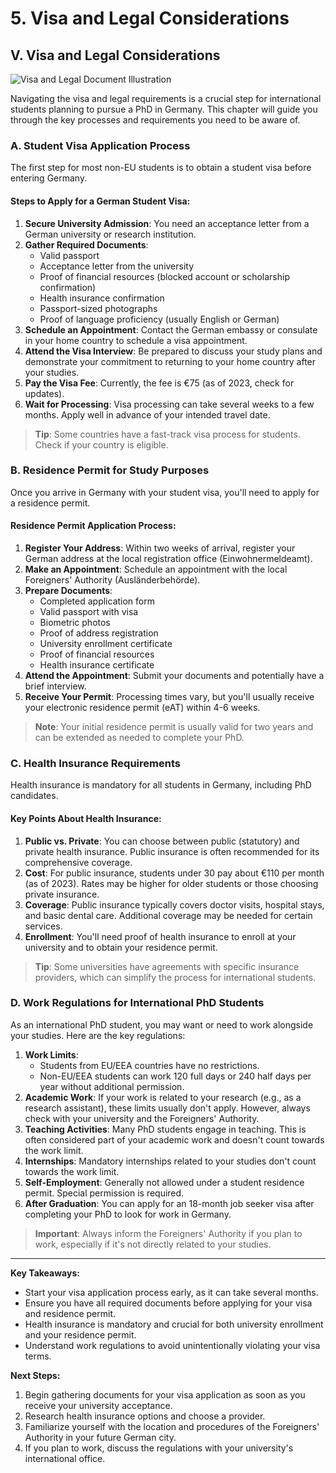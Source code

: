 # 5. Visa and Legal Considerations

## V. Visa and Legal Considerations

![Visa and Legal Document Illustration](https://via.placeholder.com/800x400?text=Visa+and+Legal+Documents)

Navigating the visa and legal requirements is a crucial step for international students planning to pursue a PhD in Germany. This chapter will guide you through the key processes and requirements you need to be aware of.

### A. Student Visa Application Process

The first step for most non-EU students is to obtain a student visa before entering Germany.

#### Steps to Apply for a German Student Visa:

1. **Secure University Admission**: You need an acceptance letter from a German university or research institution.
2. **Gather Required Documents**:
   * Valid passport
   * Acceptance letter from the university
   * Proof of financial resources (blocked account or scholarship confirmation)
   * Health insurance confirmation
   * Passport-sized photographs
   * Proof of language proficiency (usually English or German)
3. **Schedule an Appointment**: Contact the German embassy or consulate in your home country to schedule a visa appointment.
4. **Attend the Visa Interview**: Be prepared to discuss your study plans and demonstrate your commitment to returning to your home country after your studies.
5. **Pay the Visa Fee**: Currently, the fee is €75 (as of 2023, check for updates).
6. **Wait for Processing**: Visa processing can take several weeks to a few months. Apply well in advance of your intended travel date.

> **Tip**: Some countries have a fast-track visa process for students. Check if your country is eligible.

### B. Residence Permit for Study Purposes

Once you arrive in Germany with your student visa, you'll need to apply for a residence permit.

#### Residence Permit Application Process:

1. **Register Your Address**: Within two weeks of arrival, register your German address at the local registration office (Einwohnermeldeamt).
2. **Make an Appointment**: Schedule an appointment with the local Foreigners' Authority (Ausländerbehörde).
3. **Prepare Documents**:
   * Completed application form
   * Valid passport with visa
   * Biometric photos
   * Proof of address registration
   * University enrollment certificate
   * Proof of financial resources
   * Health insurance certificate
4. **Attend the Appointment**: Submit your documents and potentially have a brief interview.
5. **Receive Your Permit**: Processing times vary, but you'll usually receive your electronic residence permit (eAT) within 4-6 weeks.

> **Note**: Your initial residence permit is usually valid for two years and can be extended as needed to complete your PhD.

### C. Health Insurance Requirements

Health insurance is mandatory for all students in Germany, including PhD candidates.

#### Key Points About Health Insurance:

1. **Public vs. Private**: You can choose between public (statutory) and private health insurance. Public insurance is often recommended for its comprehensive coverage.
2. **Cost**: For public insurance, students under 30 pay about €110 per month (as of 2023). Rates may be higher for older students or those choosing private insurance.
3. **Coverage**: Public insurance typically covers doctor visits, hospital stays, and basic dental care. Additional coverage may be needed for certain services.
4. **Enrollment**: You'll need proof of health insurance to enroll at your university and to obtain your residence permit.

> **Tip**: Some universities have agreements with specific insurance providers, which can simplify the process for international students.

### D. Work Regulations for International PhD Students

As an international PhD student, you may want or need to work alongside your studies. Here are the key regulations:

1. **Work Limits**:
   * Students from EU/EEA countries have no restrictions.
   * Non-EU/EEA students can work 120 full days or 240 half days per year without additional permission.
2. **Academic Work**: If your work is related to your research (e.g., as a research assistant), these limits usually don't apply. However, always check with your university and the Foreigners' Authority.
3. **Teaching Activities**: Many PhD students engage in teaching. This is often considered part of your academic work and doesn't count towards the work limit.
4. **Internships**: Mandatory internships related to your studies don't count towards the work limit.
5. **Self-Employment**: Generally not allowed under a student residence permit. Special permission is required.
6. **After Graduation**: You can apply for an 18-month job seeker visa after completing your PhD to look for work in Germany.

> **Important**: Always inform the Foreigners' Authority if you plan to work, especially if it's not directly related to your studies.

***

**Key Takeaways:**

* Start your visa application process early, as it can take several months.
* Ensure you have all required documents before applying for your visa and residence permit.
* Health insurance is mandatory and crucial for both university enrollment and your residence permit.
* Understand work regulations to avoid unintentionally violating your visa terms.

**Next Steps:**

1. Begin gathering documents for your visa application as soon as you receive your university acceptance.
2. Research health insurance options and choose a provider.
3. Familiarize yourself with the location and procedures of the Foreigners' Authority in your future German city.
4. If you plan to work, discuss the regulations with your university's international office.
